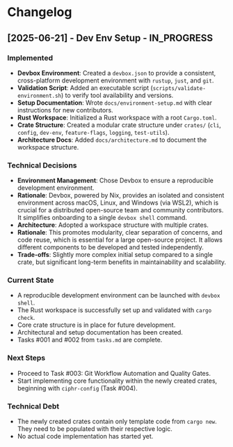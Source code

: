 # Changelog

## [2025-06-21] - Dev Env Setup - IN_PROGRESS

### Implemented
- **Devbox Environment**: Created a `devbox.json` to provide a consistent, cross-platform development environment with `rustup`, `just`, and `git`.
- **Validation Script**: Added an executable script (`scripts/validate-environment.sh`) to verify tool availability and versions.
- **Setup Documentation**: Wrote `docs/environment-setup.md` with clear instructions for new contributors.
- **Rust Workspace**: Initialized a Rust workspace with a root `Cargo.toml`.
- **Crate Structure**: Created a modular crate structure under `crates/` (`cli`, `config`, `dev-env`, `feature-flags`, `logging`, `test-utils`).
- **Architecture Docs**: Added `docs/architecture.md` to document the workspace structure.

### Technical Decisions
- **Environment Management**: Chose Devbox to ensure a reproducible development environment.
- **Rationale**: Devbox, powered by Nix, provides an isolated and consistent environment across macOS, Linux, and Windows (via WSL2), which is crucial for a distributed open-source team and community contributors. It simplifies onboarding to a single `devbox shell` command.
- **Architecture**: Adopted a workspace structure with multiple crates.
- **Rationale**: This promotes modularity, clear separation of concerns, and code reuse, which is essential for a large open-source project. It allows different components to be developed and tested independently.
- **Trade-offs**: Slightly more complex initial setup compared to a single crate, but significant long-term benefits in maintainability and scalability.

### Current State
- A reproducible development environment can be launched with `devbox shell`.
- The Rust workspace is successfully set up and validated with `cargo check`.
- Core crate structure is in place for future development.
- Architectural and setup documentation has been created.
- Tasks #001 and #002 from `tasks.md` are complete.

### Next Steps
- Proceed to Task #003: Git Workflow Automation and Quality Gates.
- Start implementing core functionality within the newly created crates, beginning with `ciphr-config` (Task #004).

### Technical Debt
- The newly created crates contain only template code from `cargo new`. They need to be populated with their respective logic.
- No actual code implementation has started yet.
